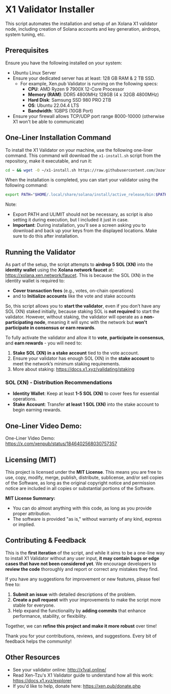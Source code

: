 # X1 Validator Installer

This script automates the installation and setup of an Xolana X1 validator node, including creation of Solana accounts and key generation, airdrops, system tuning, etc.

## Prerequisites

Ensure you have the following installed on your system:
- Ubuntu Linux Server
- Ensure your dedicated server has at least: 128 GB RAM & 2 TB SSD.
  - For example, Xen.pub Validator is running on the following specs:
    - **CPU**: AMD Ryzen 9 7900X 12-Core Processor
    - **Memory (RAM)**: DDR5 4800MHz 128GB (4 x 32GB 4800MHz)
    - **Hard Disk**: Samsung SSD 980 PRO 2TB
    - **OS**: Ubuntu 22.04.4 LTS
    - **Bandwidth**: 1GBPS (10GB Port)
- Ensure your firewall allows TCP/UDP port range 8000-10000 (otherwise X1 won't be able to communicate)

## One-Liner Installation Command

To install the X1 Validator on your machine, use the following one-liner command. This command will download the `x1-install.sh` script from the repository, make it executable, and run it:

```bash
cd ~ && wget -O ~/x1-install.sh https://raw.githubusercontent.com/JozefJarosciak/X1-validator-installer/master/x1-install.sh > /dev/null 2>&1 && chmod +x ~/x1-install.sh > /dev/null 2>&1 && ~/x1-install.sh
```

When the installation is completed, you can start your validator using the following command:

```bash
export PATH="$HOME/.local/share/solana/install/active_release/bin:$PATH"; ulimit -n 1000000; solana-validator --identity $HOME/x1_validator/identity.json --vote-account $HOME/x1_validator/vote.json --rpc-port 8899 --entrypoint 216.202.227.220:8001 --full-rpc-api --log - --max-genesis-archive-unpacked-size 1073741824 --no-incremental-snapshots --require-tower --enable-rpc-transaction-history --enable-extended-tx-metadata-storage --skip-startup-ledger-verification --no-poh-speed-test --bind-address 0.0.0.0
```
Note: 
- Export PATH and ULIMIT should not be necessary, as script is also setting it during execution, but I included it just in case.
- **Important**: During installation, you’ll see a screen asking you to download and back up your keys from the displayed locations. Make sure to do this after installation. 


## Running the Validator
As part of the setup, the script attempts to **airdrop 5 SOL (XN)** into the **identity wallet** using the **Xolana network faucet** at: https://xolana.xen.network/faucet.
This is because the SOL (XN) in the identity wallet is required to: 
- **Cover transaction fees** (e.g., votes, on-chain operations)
- and to  **Initialize accounts** like the vote and stake accounts

So, this script allows you to **start the validator**, even if you don’t have any SOL (XN) staked initially, because staking SOL is **not required** to start the validator. However, without staking, the validator will operate as a **non-participating node**, meaning it will sync with the network but **won't participate in consensus or earn rewards**.

To fully activate the validator and allow it to **vote**, **participate in consensus**, and **earn rewards** - you will need to:
1. **Stake SOL (XN) in a stake account** tied to the vote account.
2. Ensure your validator has enough SOL (XN) in the **stake account** to meet the network’s minimum staking requirements.
3. More about staking: https://docs.x1.xyz/validating/staking


### SOL (XN) - Distribution Recommendations

- **Identity Wallet**: Keep at least **1-5 SOL (XN)** to cover fees for essential operations.
- **Stake Account**: Transfer **at least 1 SOL (XN)** into the stake account to begin earning rewards.



## One-Liner Video Demo:
One-Liner Video Demo: https://x.com/xenpub/status/1846402568030757357

## Licensing (MIT)
This project is licensed under the **MIT License**. This means you are free to use, copy, modify, merge, publish, distribute, sublicense, and/or sell copies of the Software, as long as the original copyright notice and permission notice are included in all copies or substantial portions of the Software.

**MIT License Summary:**
- You can do almost anything with this code, as long as you provide proper attribution.
- The software is provided "as is," without warranty of any kind, express or implied.

## Contributing & Feedback
This is the **first iteration** of the script, and while it aims to be a one-line way to install X1 Validator without any user input, **it may contain bugs or edge cases that have not been considered yet**. 
We encourage developers to **review the code** thoroughly and report or correct any mistakes they find.

If you have any suggestions for improvement or new features, please feel free to:
1. **Submit an issue** with detailed descriptions of the problem.
2. **Create a pull request** with your improvements to make the script more stable for everyone.
3. Help expand the functionality by **adding commits** that enhance performance, stability, or flexibility.

Together, we can **refine this project and make it more robust** over time!

Thank you for your contributions, reviews, and suggestions. Every bit of feedback helps the community!

## Other Resources
- See your validator online: http://x1val.online/
- Read Xen-Tzu's X1 Validator guide to understand how all this work: https://docs.x1.xyz/explorer
- If you'd like to help, donate here: https://xen.pub/donate.php
